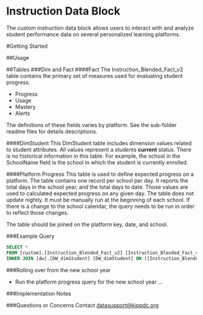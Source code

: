 
# Instruction Data Block
The custom instruction data block allows users to interact with and analyze student performance data on several personalized learning platforms.

#Getting Started

##Usage

##Tables
###Dim and Fact
####Fact
The Instruction_Blended_Fact_v2 table contains the primary set of measures used for evaluating student progress.
* Progress
* Usage
* Mastery
* Alerts

The definitions of these fields varies by platform. See the sub-folder readme files for details descriptions.

####DimStudent
This DimStudent table includes dimension values related to student attributes. All values represent a students **current** status. There is no historical information in this table. For example, the school in the SchoolName field is the school in which the student is currently enrolled.

####Platform Progress
This table is used to define expected progress on a platform. The table contains one record per school per day. It reports the total days in the school year, and the total days to date. Those values are used to calculated expected progress on any given day. The table does not update nightly. It must be manually run at the beginning of each school. If there is a change to the school calendar, the query needs to be run in order to reflect those changes.

The table should be joined on the platform key, date, and school.

###Example Query
``` SQL
SELECT *
FROM [custom].[Instruction_Blended_Fact_v2] [Instruction_Blended_Fact_v2]
INNER JOIN [dw].[DW_dimStudent] [DW_dimStudent] ON ([Instruction_Blended_Fact_v2].[StudentKEY] = [DW_dimStudent].[StudentKEY])
``` 

###Rolling over from the new school year
* Run the platform progress query for the new school year
...

###Implementation Notes


###Questions or Concerns
Contact <datasupport@kippdc.org>
